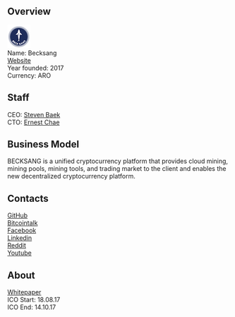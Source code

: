 ## Overview
![ logo](../projects/logo/becksang.png)  
Name: Becksang  
[Website](www.becksang.com)  
Year founded: 2017  
Currency: ARO
## Staff
CEO: [Steven Baek](../people/steven_baek.md)  
CTO: [Ernest Chae](../people/ernest_chae.md)  
## Business Model
BECKSANG is a unified cryptocurrency platform that provides cloud mining, mining pools, mining tools, and trading market to the client and enables the new decentralized cryptocurrency platform.
## Contacts
[GitHub](https://github.com/BECKSANG/ico-contract)  
[Bitcointalk](https://bitcointalk.org/index.php?topic=2035026.0)   
[Facebook](https://www.facebook.com/BECKSANGCORP/)   
[Linkedin](https://twitter.com/BECKSANG_CORP)         
[Reddit](https://www.reddit.com/user/BECKSANG/)  
[Youtube](https://www.youtube.com/channel/UCzeu2Lv-cv3s56k_CU2LyJA)  
## About
[Whitepaper](https://docs.wixstatic.com/ugd/c15d3d_08a49b74cebf4694b078f71faef5e7f6.pdf)  
ICO Start: 18.08.17  
ICO End: 14.10.17
